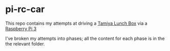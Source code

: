 # pi-rc-car

This repo contains my attempts at driving a [Tamiya Lunch Box](https://www.tamiya.com/english/products/58347lunchbox/index.htm) via a [Raspberry Pi 3](https://www.raspberrypi.org/products/raspberry-pi-3-model-b/)

I've broken my attempts into phases; all the content for each phase is in the the relevant folder.
